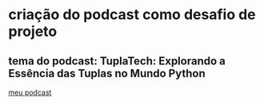 # criação do podcast como desafio de projeto

## tema do podcast: TuplaTech: Explorando a Essência das Tuplas no Mundo Python

[meu podcast]( https://fair-ceres-d37.notion.site/TuplaTech-Explorando-a-Ess-ncia-das-Tuplas-no-Mundo-Python-1e374a74ec2b4ffe87e6c7c65d7dfc5e)
